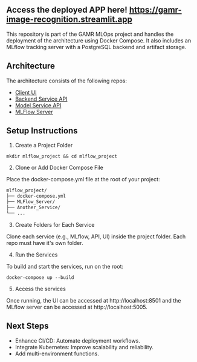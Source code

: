 ## Access the deployed APP here! https://gamr-image-recognition.streamlit.app

This repository is part of the GAMR MLOps project and handles the deployment of the architecture using Docker Compose. It also includes an MLflow tracking server with a PostgreSQL backend and artifact storage.

## Architecture

The architecture consists of the following repos:

* [Client UI](https://github.com/gastonamengual/GAMR-Client-Streamlit)
* [Backend Service API](https://github.com/gastonamengual/GAMR-Backend-Service-Vercel)
* [Model Service API](https://github.com/gastonamengual/GAMR-Model-Registry-MLFlow)
* [MLFlow Server](https://github.com/gastonamengual/GAMR-MLFlow-Server)

## Setup Instructions

1. Create a Project Folder

``mkdir mlflow_project && cd mlflow_project``

2. Clone or Add Docker Compose File

Place the docker-compose.yml file at the root of your project:

```bash
mlflow_project/
├── docker-compose.yml
├── MLFlow_Server/
├── Another_Service/
└── ...
```

3. Create Folders for Each Service

Clone each service (e.g., MLflow, API, UI) inside the project folder. Each repo must have it's own folder.

4. Run the Services

To build and start the services, run on the root:

`docker-compose up --build`

5. Access the services

Once running, the UI can be accessed at http://localhost:8501 and the MLflow server can be accessed at http://localhost:5005.

## Next Steps

* Enhance CI/CD: Automate deployment workflows.
* Integrate Kubernetes: Improve scalability and reliability.
* Add multi-environment functions.
